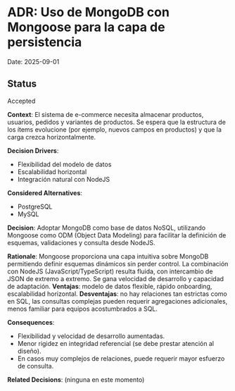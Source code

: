 # ADR: Uso de MongoDB con Mongoose para la capa de persistencia

Date: 2025-09-01
## Status
Accepted

**Context**:
El sistema de e-commerce necesita almacenar productos, usuarios, pedidos y variantes de productos. Se espera que la estructura de los ítems evolucione (por ejemplo, nuevos campos en productos) y que la carga crezca horizontalmente.

**Decision Drivers**:
- Flexibilidad del modelo de datos
- Escalabilidad horizontal
- Integración natural con NodeJS

**Considered Alternatives**:
- PostgreSQL
- MySQL

**Decision**:
Adoptar MongoDB como base de datos NoSQL, utilizando Mongoose como ODM (Object Data Modeling) para facilitar la definición de esquemas, validaciones y consulta desde NodeJS.

**Rationale**:
Mongoose proporciona una capa intuitiva sobre MongoDB permitiendo definir esquemas dinámicos sin perder control. La combinación con NodeJS (JavaScript/TypeScript) resulta fluida, con intercambio de JSON de extremo a extremo. Se gana velocidad de desarrollo y capacidad de adaptación.
**Ventajas**: modelo de datos flexible, rápido onboarding, escalabilidad horizontal.
**Desventajas**: no hay relaciones tan estrictas como en SQL, las consultas complejas pueden requerir agregaciones adicionales, menos familiar para equipos acostumbrados a SQL.

**Consequences**:
- Flexibilidad y velocidad de desarrollo aumentadas.
- Menor rigidez en integridad referencial (se debe prestar atención al diseño).
- En casos muy complejos de relaciones, puede requerir mayor esfuerzo de consulta.

**Related Decisions**:
(ninguna en este momento)

